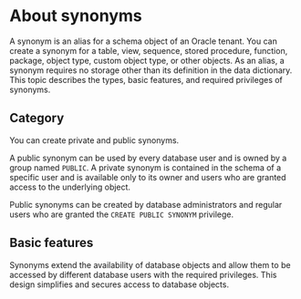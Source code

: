 # About synonyms

A synonym is an alias for a schema object of an Oracle tenant. You can create a synonym for a table, view, sequence, stored procedure, function, package, object type, custom object type, or other objects. As an alias, a synonym requires no storage other than its definition in the data dictionary. This topic describes the types, basic features, and required privileges of synonyms.

## Category

You can create private and public synonyms.

A public synonym can be used by every database user and is owned by a group named `PUBLIC`. A private synonym is contained in the schema of a specific user and is available only to its owner and users who are granted access to the underlying object.

Public synonyms can be created by database administrators and regular users who are granted the `CREATE PUBLIC SYNONYM` privilege.

## Basic features

Synonyms extend the availability of database objects and allow them to be accessed by different database users with the required privileges. This design simplifies and secures access to database objects.
